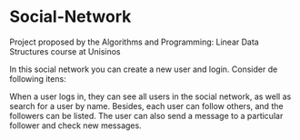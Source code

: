 # Social-Network
Project proposed by the Algorithms and Programming: Linear Data Structures course at Unisinos

In this social network you can create a new user and login. Consider de following itens:

When a user logs in, they can see all users in the social network, as well as search for a user by name. Besides, each user can follow others, and the followers can be listed.
The user can also send a message to a particular follower and check new messages.
